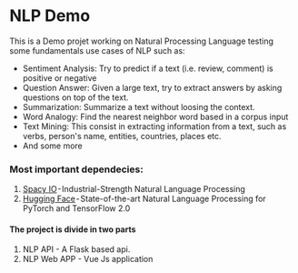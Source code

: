 # NLP Demo

This is a Demo projet working on Natural Processing Language testing some fundamentals use cases of NLP such as:
  * Sentiment Analysis: Try to predict if a text (i.e. review, comment) is positive or negative
  * Question Answer: Given a large text, try to extract answers by asking questions on top of the text.
  * Summarization: Summarize a text without loosing the context.
  * Word Analogy: Find the nearest neighbor word based in a corpus input
  * Text Mining: This consist in extracting information from a text, such as verbs, person's name, entities, countries, places etc.
  * And some more
  
### Most important dependecies:
1. [Spacy IO](https://spacy.io/) - Industrial-Strength Natural Language Processing
2. [Hugging Face](https://huggingface.co/) - State-of-the-art Natural Language Processing for PyTorch and TensorFlow 2.0

#### The project is divide in two parts
1. NLP API - A Flask based api.
2. NLP Web APP - Vue Js application

